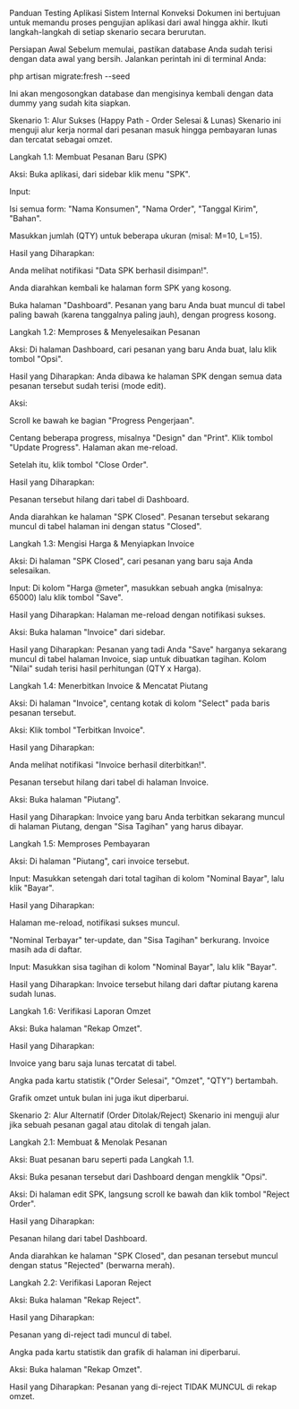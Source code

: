 Panduan Testing Aplikasi Sistem Internal Konveksi
Dokumen ini bertujuan untuk memandu proses pengujian aplikasi dari awal hingga akhir. Ikuti langkah-langkah di setiap skenario secara berurutan.

Persiapan Awal
Sebelum memulai, pastikan database Anda sudah terisi dengan data awal yang bersih. Jalankan perintah ini di terminal Anda:

php artisan migrate:fresh --seed

Ini akan mengosongkan database dan mengisinya kembali dengan data dummy yang sudah kita siapkan.

Skenario 1: Alur Sukses (Happy Path - Order Selesai & Lunas)
Skenario ini menguji alur kerja normal dari pesanan masuk hingga pembayaran lunas dan tercatat sebagai omzet.

Langkah 1.1: Membuat Pesanan Baru (SPK)

Aksi: Buka aplikasi, dari sidebar klik menu "SPK".

Input:

Isi semua form: "Nama Konsumen", "Nama Order", "Tanggal Kirim", "Bahan".

Masukkan jumlah (QTY) untuk beberapa ukuran (misal: M=10, L=15).

Hasil yang Diharapkan:

Anda melihat notifikasi "Data SPK berhasil disimpan!".

Anda diarahkan kembali ke halaman form SPK yang kosong.

Buka halaman "Dashboard". Pesanan yang baru Anda buat muncul di tabel paling bawah (karena tanggalnya paling jauh), dengan progress kosong.

Langkah 1.2: Memproses & Menyelesaikan Pesanan

Aksi: Di halaman Dashboard, cari pesanan yang baru Anda buat, lalu klik tombol "Opsi".

Hasil yang Diharapkan: Anda dibawa ke halaman SPK dengan semua data pesanan tersebut sudah terisi (mode edit).

Aksi:

Scroll ke bawah ke bagian "Progress Pengerjaan".

Centang beberapa progress, misalnya "Design" dan "Print". Klik tombol "Update Progress". Halaman akan me-reload.

Setelah itu, klik tombol "Close Order".

Hasil yang Diharapkan:

Pesanan tersebut hilang dari tabel di Dashboard.

Anda diarahkan ke halaman "SPK Closed". Pesanan tersebut sekarang muncul di tabel halaman ini dengan status "Closed".

Langkah 1.3: Mengisi Harga & Menyiapkan Invoice

Aksi: Di halaman "SPK Closed", cari pesanan yang baru saja Anda selesaikan.

Input: Di kolom "Harga @meter", masukkan sebuah angka (misalnya: 65000) lalu klik tombol "Save".

Hasil yang Diharapkan: Halaman me-reload dengan notifikasi sukses.

Aksi: Buka halaman "Invoice" dari sidebar.

Hasil yang Diharapkan: Pesanan yang tadi Anda "Save" harganya sekarang muncul di tabel halaman Invoice, siap untuk dibuatkan tagihan. Kolom "Nilai" sudah terisi hasil perhitungan (QTY x Harga).

Langkah 1.4: Menerbitkan Invoice & Mencatat Piutang

Aksi: Di halaman "Invoice", centang kotak di kolom "Select" pada baris pesanan tersebut.

Aksi: Klik tombol "Terbitkan Invoice".

Hasil yang Diharapkan:

Anda melihat notifikasi "Invoice berhasil diterbitkan!".

Pesanan tersebut hilang dari tabel di halaman Invoice.

Aksi: Buka halaman "Piutang".

Hasil yang Diharapkan: Invoice yang baru Anda terbitkan sekarang muncul di halaman Piutang, dengan "Sisa Tagihan" yang harus dibayar.

Langkah 1.5: Memproses Pembayaran

Aksi: Di halaman "Piutang", cari invoice tersebut.

Input: Masukkan setengah dari total tagihan di kolom "Nominal Bayar", lalu klik "Bayar".

Hasil yang Diharapkan:

Halaman me-reload, notifikasi sukses muncul.

"Nominal Terbayar" ter-update, dan "Sisa Tagihan" berkurang. Invoice masih ada di daftar.

Input: Masukkan sisa tagihan di kolom "Nominal Bayar", lalu klik "Bayar".

Hasil yang Diharapkan: Invoice tersebut hilang dari daftar piutang karena sudah lunas.

Langkah 1.6: Verifikasi Laporan Omzet

Aksi: Buka halaman "Rekap Omzet".

Hasil yang Diharapkan:

Invoice yang baru saja lunas tercatat di tabel.

Angka pada kartu statistik ("Order Selesai", "Omzet", "QTY") bertambah.

Grafik omzet untuk bulan ini juga ikut diperbarui.

Skenario 2: Alur Alternatif (Order Ditolak/Reject)
Skenario ini menguji alur jika sebuah pesanan gagal atau ditolak di tengah jalan.

Langkah 2.1: Membuat & Menolak Pesanan

Aksi: Buat pesanan baru seperti pada Langkah 1.1.

Aksi: Buka pesanan tersebut dari Dashboard dengan mengklik "Opsi".

Aksi: Di halaman edit SPK, langsung scroll ke bawah dan klik tombol "Reject Order".

Hasil yang Diharapkan:

Pesanan hilang dari tabel Dashboard.

Anda diarahkan ke halaman "SPK Closed", dan pesanan tersebut muncul dengan status "Rejected" (berwarna merah).

Langkah 2.2: Verifikasi Laporan Reject

Aksi: Buka halaman "Rekap Reject".

Hasil yang Diharapkan:

Pesanan yang di-reject tadi muncul di tabel.

Angka pada kartu statistik dan grafik di halaman ini diperbarui.

Aksi: Buka halaman "Rekap Omzet".

Hasil yang Diharapkan: Pesanan yang di-reject TIDAK MUNCUL di rekap omzet.
